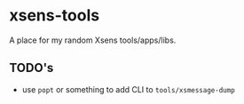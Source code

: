 # xsens-tools
A place for my random Xsens tools/apps/libs.

## TODO's

- use `popt` or something to add CLI to `tools/xsmessage-dump`
